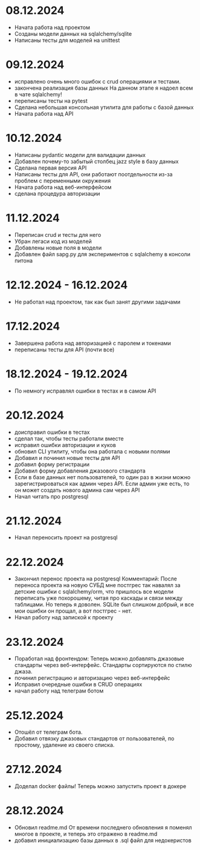 # 08.12.2024

- Начата работа над проектом
- Созданы модели данных на sqlalchemy/sqlite
- Написаны тесты для моделей на unittest

# 09.12.2024

- исправлено очень много ошибок с crud операциями и тестами.
- закончена реализация базы данных
    На данном этапе я надоел всем в чате sqlalchemy!
- переписаны тесты на pytest
- Сделана небольшая консольная утилита для работы с базой данных
- Начата работа над API

# 10.12.2024

- Написаны pydantic модели для валидации данных
- Добавлен почему-то забытый столбец jazz style в базу данных
- Сделана первая версия API
- Написаны тесты для API, они работают поотдельности из-за проблем с переменными окружения
- Начата работа над веб-интерфейсом
- сделана процедура авторизации

# 11.12.2024

- Переписан crud и тесты для него
- Убран легаси код из моделей
- Добавлены новые поля в модели
- Добавлен файл sapg.py для экспериментов с sqlalchemy в консоли питона

# 12.12.2024 - 16.12.2024

- Не работал над проектом, так как был занят другими задачами

# 17.12.2024

- Завершена работа над авторизацией с паролем и токенами
- переписаны тесты для API (почти все)

# 18.12.2024 - 19.12.2024

- По немногу исправлял ошибки в тестах и в самом API

# 20.12.2024

- доисправил ошибки в тестах
- сделал так, чтобы тесты работали вместе
- исправил ошибки авторизации и куков
- обновил CLI утилиту, чтобы она работала с новыми полями
- Добавил и починил новые тесты для API
- добавил форму регистрации
- Добавил форму добавления джазового стандарта
- Если в базе данных нет пользователей, то один раз в жизни можно зарегистрироваться как админ через API. Если админ уже есть, то он может создать нового админа сам через API
- Начал читать про postgresql

# 21.12.2024

- Начал переносить проект на postgresql

# 22.12.2024

- Закончил перенос проекта на postgresql
    Комментарий: После переноса проекта на новую СУБД мне постгрес так навалял за детские ошибки с sqlalchemy/orm, что пришлось все модели переписать уже похорошему, читая про каскады и связи между таблицами.
    Но теперь я доволен. SQLite был слишком добрый, и все мои ошибки он прощал, а вот постгрес - нет.
- Начал работу над запиской к проекту

# 23.12.2024

- Поработал над фронтендом:
    Теперь можно добавлять джазовые стандарты через веб-интерфейс. Стандарты сортируются по стилю джаза.
- починил регистрацию и авторизацию через веб-интерфейс
- Исправил очередные ошибки в CRUD операциях
- начал работу над телеграм ботом

# 25.12.2024

- Отошёл от телеграм бота.
- Добавил отвязку джазовых стандартов от пользователей, по простому, удаление из своего списка.

# 27.12.2024

- Доделал docker файлы! Теперь можно запустить проект в докере

# 28.12.2024

- Обновил readme.md
    От времени последнего обновления я поменял многое в проекте, и теперь это отражено в readme.md
- добавил инициализацию базы данных в .sql файл для недокеристов